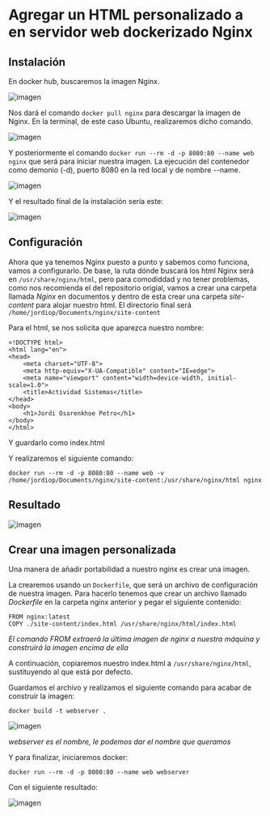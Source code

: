 # Agregar un HTML personalizado a en servidor web dockerizado Nginx

## Instalación

En docker hub, buscaremos la imagen Nginx.

![imagen](https://user-images.githubusercontent.com/95173613/168653868-0c96fd61-5b62-4616-8204-236dab35ab21.png)

Nos dará el comando `docker pull nginx` para descargar la imagen de Nginx. En la terminal, de este caso Ubuntu, realizaremos dicho comando.

![imagen](https://user-images.githubusercontent.com/95173613/168654345-907bee8d-5b39-4e35-b718-ab55531f6229.png)

Y posteriormente el comando `docker run --rm -d -p 8080:80 --name web nginx` que será para iniciar nuestra imagen.
La ejecución del contenedor como demonio (-d), puerto 8080 en la red local y de nombre --name.

![imagen](https://user-images.githubusercontent.com/95173613/168654463-e9b8690f-fe0f-4866-84cd-f7489f5d215d.png)

Y el resultado final de la instalación sería este:

![imagen](https://user-images.githubusercontent.com/95173613/168654605-60188257-34fb-43ed-8f7d-1fec510c2741.png)

## Configuración

Ahora que ya tenemos Nginx puesto a punto y sabemos como funciona, vamos a configurarlo. De base, la ruta dónde buscará los html Nginx será en `/usr/share/nginx/html`, pero para comodiddad y no tener problemas, como nos recomienda el del repositorio origial, vamos a crear una carpeta llamada *Nginx* en documentos y dentro de esta crear una carpeta *site-content* para alojar nuestro html. El directorio final será `/home/jordiop/Documents/nginx/site-content`

Para el html, se nos solicita que aparezca nuestro nombre:

```
<!DOCTYPE html>
<html lang="en">
<head>
    <meta charset="UTF-8">
    <meta http-equiv="X-UA-Compatible" content="IE=edge">
    <meta name="viewport" content="width=device-width, initial-scale=1.0">
    <title>Actividad Sistemas</title>
</head>
<body>
    <h1>Jordi Osarenkhoe Petro</h1>
</body>
</html>
```
Y guardarlo como index.html

Y realizaremos el siguiente comando:

`docker run --rm -d -p 8080:80 --name web -v /home/jordiop/Documents/nginx/site-content:/usr/share/nginx/html nginx`

## Resultado

![imagen](https://user-images.githubusercontent.com/95173613/168657181-e4d552dc-b9ba-4f1f-9797-dffd71c22dea.png)

## Crear una imagen personalizada

Una manera de añadir portabilidad a nuestro nginx es crear una imagen. 

La crearemos usando un `Dockerfile`, que será un archivo de configuración de nuestra imagen. Para hacerlo tenemos que crear un archivo llamado *Dockerfile* en la carpeta nginx anterior y pegar el siguiente contenido:

```
FROM nginx:latest
COPY ./site-content/index.html /usr/share/nginx/html/index.html
```

*El comando FROM extraerá la última imagen de nginx a nuestra máquina y construirá la imagen encima de ella*

A continuación, copiaremos nuestro index.html a `/usr/share/nginx/html`, sustituyendo al que está por defecto.

Guardamos el archivo y realizamos el siguiente comando para acabar de construir la imagen:

`docker build -t webserver .`

![imagen](https://user-images.githubusercontent.com/95173613/168889069-cfc32541-615c-4319-88f8-9a24051011c2.png)

*webserver es el nombre, le podemos dar el nombre que queramos*

Y para finalizar, iniciaremos docker:

`docker run --rm -d -p 8080:80 --name web webserver`

Con el siguiente resultado:

![imagen](https://user-images.githubusercontent.com/95173613/168889420-69ada652-fbd6-4470-a419-253b16c17b24.png)
